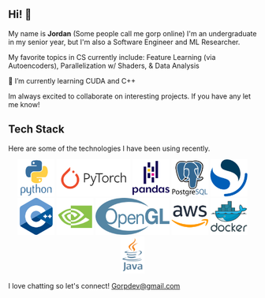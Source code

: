 ## Hi! 👋
My name is **Jordan** (Some people call me gorp online) I'm an undergraduate in my senior year, but I'm also a Software Engineer and ML Researcher.

My favorite topics in CS currently include:
Feature Learning (via Autoencoders),
Parallelization w/ Shaders,
& Data Analysis

🌱 I’m currently learning CUDA and C++


Im always excited to collaborate on interesting projects. If you have any let me know!


## Tech Stack
Here are some of the technologies I have been using recently.

<div align="center" dir="auto">
<img src="/python.svg" width=75 height=75>
<img src="/pytorch.svg"  width=150 height=75>
<img src="/pandas.svg" width=75 height=75>
<img src="/postgresql.svg" width=75 height=75>
<img src="/opensearch.svg" width=75 height=75>
<img src="/cpp.svg" width=75 height=75>
<img src="/cuda.svg" width=75 height=75>
<img src="/opengl.svg" width=150 height=75>
<img src="/aws.svg" width=75 height=75>
<img src="/docker.svg" width=75 height=75>
<img src="/java-vertical.svg" width=50 height=75>
</div>



I love chatting so let's connect! Gorpdev@gmail.com

<!--
**Gorp5/Gorp5** is a ✨ _special_ ✨ repository because its `README.md` (this file) appears on your GitHub profile.

Here are some ideas to get you started:

- 🔭 I’m currently working on ...
- 🌱 I’m currently learning ...
- 👯 I’m looking to collaborate on ...
- 🤔 I’m looking for help with ...
- 💬 Ask me about ...
- 📫 How to reach me: ...
- 😄 Pronouns: ...
- ⚡ Fun fact: ...
-->
